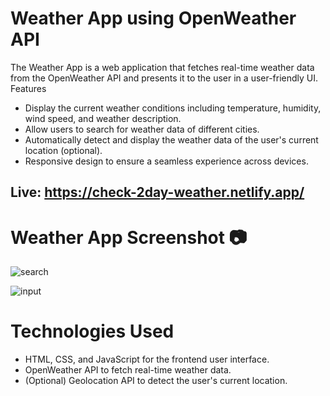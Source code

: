 # Weather App using OpenWeather API
The Weather App is a web application that fetches real-time weather data from the OpenWeather API and presents it to the user in a user-friendly UI. Features

- Display the current weather conditions including temperature, humidity, wind speed, and weather description.
- Allow users to search for weather data of different cities.
- Automatically detect and display the weather data of the user's current location (optional).
- Responsive design to ensure a seamless experience across devices.

## <p>Live: <a style=" text-decoration:none;" href="https://check-2day-weather.netlify.app/">https://check-2day-weather.netlify.app/</a></p>

# Weather App Screenshot 📷
![search](https://github.com/Venkatasirisha16/Weather-App/assets/135039545/b6014daa-6671-4aa6-b65d-697be65a8ac8)

![input](https://github.com/Venkatasirisha16/Weather-App/assets/135039545/b641e53e-8236-4e62-95de-fcd37135d729)

# Technologies Used

- HTML, CSS, and JavaScript for the frontend user interface.
- OpenWeather API to fetch real-time weather data.
- (Optional) Geolocation API to detect the user's current location.




